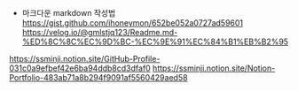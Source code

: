 * 마크다운 markdown 작성법   
<https://gist.github.com/ihoneymon/652be052a0727ad59601>   
<https://velog.io/@gmlstjq123/Readme.md-%ED%8C%8C%EC%9D%BC-%EC%9E%91%EC%84%B1%EB%B2%95>


<https://ssminji.notion.site/GitHub-Profile-031c0a9efbef42e6ba94ddb8cd3dfaf0>
<https://ssminji.notion.site/Notion-Portfolio-483ab71a8b294f9091af5560429aed58>
